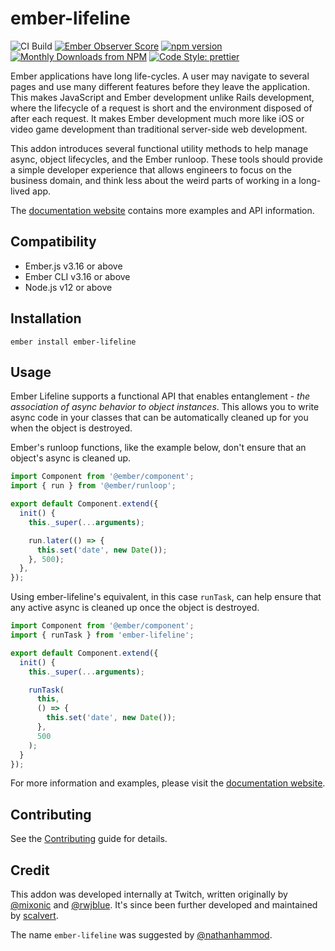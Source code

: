 # ember-lifeline

![CI Build](https://github.com/ember-lifeline/ember-lifeline/workflows/CI%20Build/badge.svg)
[![Ember Observer Score](https://emberobserver.com/badges/ember-lifeline.svg)](https://emberobserver.com/addons/ember-lifeline)
[![npm version](https://badge.fury.io/js/ember-lifeline.svg)](https://badge.fury.io/js/ember-lifeline)
[![Monthly Downloads from NPM](https://img.shields.io/npm/dm/ember-lifeline.svg?style=flat-square)](https://www.npmjs.com/package/ember-lifeline)
[![Code Style: prettier](https://img.shields.io/badge/code_style-prettier-ff69b4.svg?style=flat-square)](#badge)

Ember applications have long life-cycles. A user may navigate to several pages
and use many different features before they leave the application. This
makes JavaScript and Ember development unlike Rails development, where the
lifecycle of a request is short and the environment disposed of after
each request. It makes Ember development much more like iOS or video game
development than traditional server-side web development.

This addon introduces several functional utility methods to help manage async, object
lifecycles, and the Ember runloop. These tools should provide a simple developer
experience that allows engineers to focus on the business domain, and think less
about the weird parts of working in a long-lived app.

The [documentation website](https://ember-lifeline.github.io/ember-lifeline/) contains more examples and API information.

## Compatibility

* Ember.js v3.16 or above
* Ember CLI v3.16 or above
* Node.js v12 or above

## Installation

    ember install ember-lifeline

## Usage

Ember Lifeline supports a functional API that enables entanglement - _the association of async behavior to object instances_. This allows you to write async code in your classes that can be automatically cleaned up for you when the object is destroyed.

Ember's runloop functions, like the example below, don't ensure that an object's async is cleaned up.

```js
import Component from '@ember/component';
import { run } from '@ember/runloop';

export default Component.extend({
  init() {
    this._super(...arguments);

    run.later(() => {
      this.set('date', new Date());
    }, 500);
  },
});
```

Using ember-lifeline's equivalent, in this case `runTask`, can help ensure that any active async is cleaned up once the object is destroyed.

```js
import Component from '@ember/component';
import { runTask } from 'ember-lifeline';

export default Component.extend({
  init() {
    this._super(...arguments);

    runTask(
      this,
      () => {
        this.set('date', new Date());
      },
      500
    );
  }
});
```

For more information and examples, please visit the [documentation website](https://ember-lifeline.github.io/ember-lifeline/).

## Contributing

See the [Contributing](CONTRIBUTING.md) guide for details.

## Credit

This addon was developed internally at Twitch, written originally by [@mixonic](https://github.com/mixonic) and [@rwjblue](https://github.com/rwjblue). It's since been further developed and maintained by [scalvert](https://github.com/scalvert).

The name `ember-lifeline` was suggested by [@nathanhammod](https://github.com/nathanhammond).
